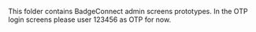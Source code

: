 This folder contains BadgeConnect admin screens prototypes. In the OTP login screens please user 123456 as OTP for now.
